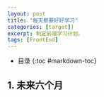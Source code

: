 ```yaml
---
layout: post
title: "每天都要好好学习"
categories: [target]]
excerpt: 制定前端学习计划。
tags: [FrontEnd]
---  
```

- 目录
{:toc #markdown-toc}

## **1. 未来六个月**